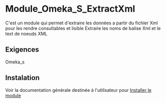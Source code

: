 # Module_Omeka_S_ExtractXml

C'est un module qui permet d'extraire les données a partir du fichier Xml pour les rendre consultables et lisible 
Extraire les noms de balise Xml et le text de noeuds XML
## Exigences

Omeka_s

## Instalation

Voir la documentation générale destinée à l'utilisateur  pour [Installer le module](http://omeka.org/s/docs/user-manual/modules/#installing-modules)

